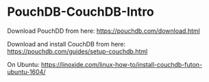 # PouchDB-CouchDB-Intro

Download PouchDD from here: https://pouchdb.com/download.html

Download and install CouchDB from here: https://pouchdb.com/guides/setup-couchdb.html

On Ubuntu: https://linoxide.com/linux-how-to/install-couchdb-futon-ubuntu-1604/
